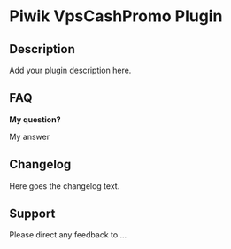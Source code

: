 # Piwik VpsCashPromo Plugin

## Description

Add your plugin description here.

## FAQ

__My question?__

My answer

## Changelog

Here goes the changelog text.

## Support

Please direct any feedback to ...